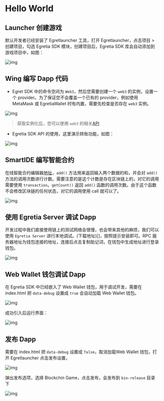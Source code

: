 # Hello World


## Launcher 创建游戏
  默认开发者已经安装了 Egretlauncher 工具，打开 Egretlauncher，点击项目 > 创建项目，勾选 Egretia SDK 模块，创建项目后，Egretia SDK 库会自动添加到游戏项目中，如图：

  ![img](./e01.jpg)


## Wing 编写 Dapp 代码
  * Egret SDK 中的命令空间为 `Web3`，然后您需要创建一个 `web3` 的实例，设置一个 provider。为了保证您不会覆盖一个已有的 provider，例如使用 MetaMask 或 EgretiaWallet 时有内置，需要先检查是否存在 `web3` 实例。

  ![img](./e02.jpg)

  > 获取实例化后，您可以使用 `web3` 的相关[API](https://)

  * Egretia SDK API 的使用，这里演示转账功能，如图：

  ![img](./e03.jpg)


## SmartIDE 编写智能合约
  在线智能合约编辑器[地址](http://smartide.egretia.io/)，`add()` 方法用来返回输入两个数据的和，并会对 `add()` 方法的调用次数进行计数。需要注意的是这个计数是存在区块链上的，对它的调用需要使用 `transaction`。`getCount()` 返回 `add()` 函数的调用次数。由于这个函数不会修改区块链的任何状态，对它的调用使用 call 就可以了。

  ![img](./e04.jpg)
  

## 使用 Egretia Server 调试 Dapp
   开发过程中我们直接使用链上的测试网络会很慢，也会带来其他的麻烦，我们可以使用 `Egretia Server` 进行本地调试。(下载地址)[]，按照提示安装即可。RPC 服务器地址为钱包连接的地址，连接后点击复制助记词，在钱包中生成地址进行登录钱包。

  ![img](./e05.jpg)


## Web Wallet 钱包调试 Dapp
  在 Egretia SDK 中已经嵌入了 Web Wallet 钱包，用于调试开发，需要在 index.html 把 `data-debug` 设置成 `true` 会自动加载 Web Wallet 钱包。

  ![img](./e06.jpg)

  成功引入后运行界面：

  ![img](./e07.jpg)  


## 发布 Dapp
  需要在 index.html 把 `data-debug` 设置成 `false`，取消加载Web Wallet 钱包，打开 Egretlauncher 点击发布设置，

  ![img](./e08.jpg)

  弹出发布选项，选择 Blockchin Game，点击发布，会发布到 `bin-release` 目录下

  ![img](./e09.png)
